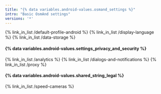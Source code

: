 ```yaml
---
title: "{% data variables.android-values.osmand_settings %}"
intro: "Basic OsmAnd settings"
versions: '*'
---
```

{% link_in_list /default-profile-android %}
{% link_in_list /display-language %}
{% link_in_list /data-storage %}

#### {% data variables.android-values.settings_privacy_and_security %}
{% link_in_list /analytics %}
{% link_in_list /dialogs-and-notifications %}
{% link_in_list /proxy %}

#### {% data variables.android-values.shared_string_legal %}
{% link_in_list /speed-cameras %}
